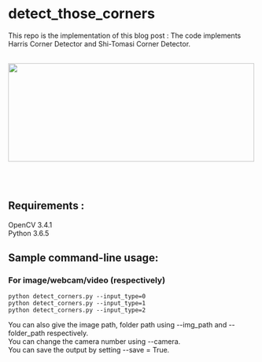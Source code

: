 # detect_those_corners

This repo is the implementation of this blog post : 
The code implements Harris Corner Detector and Shi-Tomasi Corner Detector.

<br/>

<img src="https://github.com/nishagandhi/detect_those_corners/raw/master/output/sample_webcam_output.gif" width="500" height="200" />

<br/><br/>

## Requirements : 
OpenCV 3.4.1 <br/>
Python 3.6.5


## Sample command-line usage:

### For image/webcam/video (respectively)
```
python detect_corners.py --input_type=0
python detect_corners.py --input_type=1
python detect_corners.py --input_type=2
```
You can also give the image path, folder path using --img_path and --folder_path respectively.<br/> You can change the camera number using --camera. <br/> You can save the output by setting --save = True.

